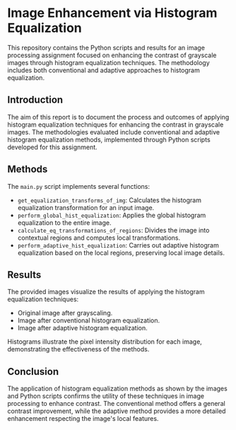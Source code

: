 # Image Enhancement via Histogram Equalization

This repository contains the Python scripts and results for an image processing assignment focused on enhancing the contrast of grayscale images through histogram equalization techniques. The methodology includes both conventional and adaptive approaches to histogram equalization.

## Introduction

The aim of this report is to document the process and outcomes of applying histogram equalization techniques for enhancing the contrast in grayscale images. The methodologies evaluated include conventional and adaptive histogram equalization methods, implemented through Python scripts developed for this assignment.

## Methods

The `main.py` script implements several functions:

- `get_equalization_transforms_of_img`: Calculates the histogram equalization transformation for an input image.
- `perform_global_hist_equalization`: Applies the global histogram equalization to the entire image.
- `calculate_eq_transformations_of_regions`: Divides the image into contextual regions and computes local transformations.
- `perform_adaptive_hist_equalization`: Carries out adaptive histogram equalization based on the local regions, preserving local image details.

## Results

The provided images visualize the results of applying the histogram equalization techniques:

- Original image after grayscaling.
- Image after conventional histogram equalization.
- Image after adaptive histogram equalization.

Histograms illustrate the pixel intensity distribution for each image, demonstrating the effectiveness of the methods.

## Conclusion

The application of histogram equalization methods as shown by the images and Python scripts confirms the utility of these techniques in image processing to enhance contrast. The conventional method offers a general contrast improvement, while the adaptive method provides a more detailed enhancement respecting the image's local features.
